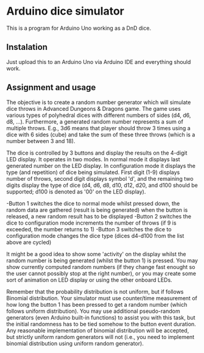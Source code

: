 # Arduino dice simulator

This is a program for Arduino Uno working as a DnD dice.

## Instalation

Just upload this to an Arduino Uno via Arduino IDE and everything should work.

## Assignment and usage

The objective is to create a random number generator which will simulate dice throws in Advanced Dungeons & Dragons game. The game uses various types of polyhedral dices with different numbers of sides (d4, d6, d8, ...). Furthermore, a generated random number represents a sum of multiple throws. E.g., 3d6 means that player should throw 3 times using a dice with 6 sides (cube) and take the sum of these three throws (which is a number between 3 and 18).

The dice is controlled by 3 buttons and display the results on the 4-digit LED display. It operates in two modes. In normal mode it displays last generated number on the LED display. In configuration mode it displays the type (and repetition) of dice being simulated. First digit (1-9) displays number of throws, second digit displays symbol 'd', and the remaining two digits display the type of dice (d4, d6, d8, d10, d12, d20, and d100 should be supported; d100 is denoted as '00' on the LED display).

-Button 1
  switches the dice to normal mode
  whilst pressed down, the random data are gathered (result is being generated)
  when the button is released, a new random result has to be displayed
-Button 2
  switches the dice to configuration mode
  increments the number of throws (if 9 is exceeded, the number returns to 1)
-Button 3
  switches the dice to configuration mode
  changes the dice type (dices d4-d100 from the list above are cycled)

It might be a good idea to show some 'activity' on the display whilst the random number is being generated (whilst the button 1) is pressed. You may show currently computed random numbers (if they change fast enought so the user cannot possibly stop at the right number), or you may create some sort of animation on LED display or using the other onboard LEDs.

Remember that the probability distribution is not uniform, but if follows Binomial distribution. Your simulator must use counter/time measurement of how long the button 1 has been pressed to get a random number (which follows uniform distribution). You may use additional pseudo-random generators (even Arduino built-in functions) to assist you with this task, but the initial randomness has to be tied somehow to the button event duration. Any reasonable implementation of binomial distribution will be accepted, but strictly uniform random generators will not (i.e., you need to implement binomial distribution using uniform random generator).
